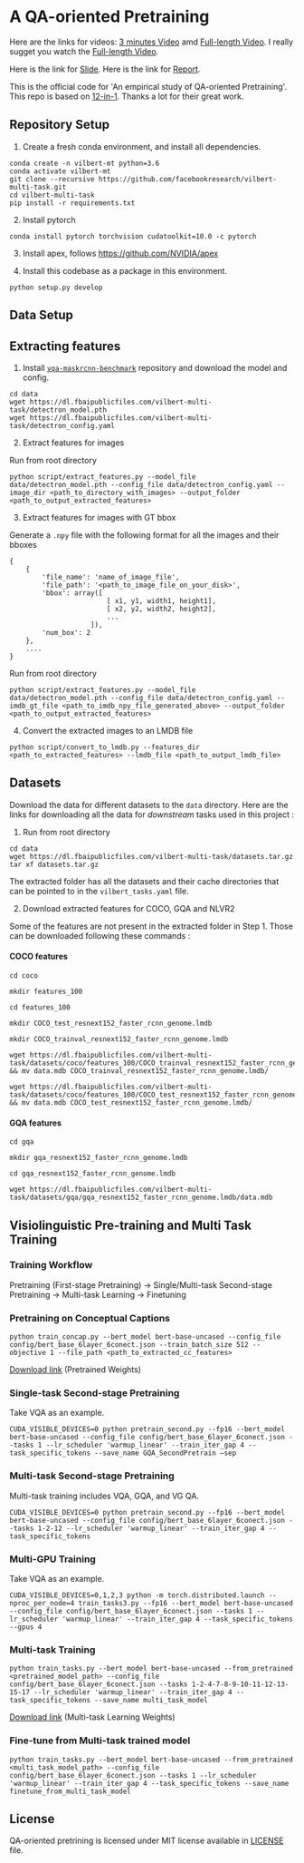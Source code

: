 # A QA-oriented Pretraining 

Here are the links for videos: [3 minutes Video](https://drive.google.com/file/d/1PaaEGvI3VNDh0ouCgQgQwQ2dGqegleFW/view?usp=share_link) amd [Full-length Video](https://drive.google.com/file/d/1mIxxmHmlGJioKSLSjL3rpPAQqZJU4mt1/view?usp=share_link). I really sugget you watch the [Full-length Video](https://drive.google.com/file/d/1mIxxmHmlGJioKSLSjL3rpPAQqZJU4mt1/view?usp=share_link). 

Here is the link for [Slide](https://drive.google.com/file/d/1WyITNV54WLIcrr2AsxAmBB2sZBUsS5m1/view?usp=share_link). Here is the link for [Report](https://drive.google.com/file/d/1DsXdD3_INehkO4mzh1M9m7ufjIfUq8lD/view?usp=share_link).

This is the official code for 'An empirical study of QA-oriented Pretraining'. This repo is based on [12-in-1](https://github.com/facebookresearch/vilbert-multi-task). Thanks a lot for their great work. 

## Repository Setup

1. Create a fresh conda environment, and install all dependencies. 

```text
conda create -n vilbert-mt python=3.6
conda activate vilbert-mt
git clone --recursive https://github.com/facebookresearch/vilbert-multi-task.git 
cd vilbert-multi-task
pip install -r requirements.txt 
```

2. Install pytorch 
```
conda install pytorch torchvision cudatoolkit=10.0 -c pytorch 
```

3. Install apex, follows https://github.com/NVIDIA/apex

4. Install this codebase as a package in this environment.
```text
python setup.py develop 
```

## Data Setup

## Extracting features

1. Install [`vqa-maskrcnn-benchmark`](https://gitlab.com/vedanuj/vqa-maskrcnn-benchmark) repository and download the model and config. 

```text
cd data
wget https://dl.fbaipublicfiles.com/vilbert-multi-task/detectron_model.pth
wget https://dl.fbaipublicfiles.com/vilbert-multi-task/detectron_config.yaml
```


2. Extract features for images

Run from root directory

```text
python script/extract_features.py --model_file data/detectron_model.pth --config_file data/detectron_config.yaml --image_dir <path_to_directory_with_images> --output_folder <path_to_output_extracted_features>
```

3. Extract features for images with GT bbox

Generate a `.npy` file with the following format for all the images and their bboxes

```text
{
    {
        'file_name': 'name_of_image_file',
        'file_path': '<path_to_image_file_on_your_disk>',
        'bbox': array([
                        [ x1, y1, width1, height1],
                        [ x2, y2, width2, height2],
                        ...
                    ]),
        'num_box': 2
    },
    ....
}
```

Run from root directory

```text
python script/extract_features.py --model_file data/detectron_model.pth --config_file data/detectron_config.yaml --imdb_gt_file <path_to_imdb_npy_file_generated_above> --output_folder <path_to_output_extracted_features>
```

4. Convert the extracted images to an LMDB file

```text
python script/convert_to_lmdb.py --features_dir <path_to_extracted_features> --lmdb_file <path_to_output_lmdb_file>
```

## Datasets

Download the data for different datasets to the `data` directory. Here are the links for downloading all the data for *downstream* tasks used in this project :

1. Run from root directory

```text
cd data
wget https://dl.fbaipublicfiles.com/vilbert-multi-task/datasets.tar.gz
tar xf datasets.tar.gz
```

The extracted folder has all the datasets and their cache directories that can be pointed to in the `vilbert_tasks.yaml` file.

2. Download extracted features for COCO, GQA and NLVR2

Some of the features are not present in the extracted folder in Step 1. Those can be downloaded following these commands :

#### COCO features

```text
cd coco

mkdir features_100

cd features_100

mkdir COCO_test_resnext152_faster_rcnn_genome.lmdb

mkdir COCO_trainval_resnext152_faster_rcnn_genome.lmdb

wget https://dl.fbaipublicfiles.com/vilbert-multi-task/datasets/coco/features_100/COCO_trainval_resnext152_faster_rcnn_genome.lmdb/data.mdb && mv data.mdb COCO_trainval_resnext152_faster_rcnn_genome.lmdb/

wget https://dl.fbaipublicfiles.com/vilbert-multi-task/datasets/coco/features_100/COCO_test_resnext152_faster_rcnn_genome.lmdb/data.mdb && mv data.mdb COCO_test_resnext152_faster_rcnn_genome.lmdb/
```

#### GQA features

```text
cd gqa

mkdir gqa_resnext152_faster_rcnn_genome.lmdb

cd gqa_resnext152_faster_rcnn_genome.lmdb

wget https://dl.fbaipublicfiles.com/vilbert-multi-task/datasets/gqa/gqa_resnext152_faster_rcnn_genome.lmdb/data.mdb
``` 

## Visiolinguistic Pre-training and Multi Task Training

### Training Workflow

Pretraining (First-stage Pretraining) -> Single/Multi-task Second-stage Pretraining -> Multi-task Learning -> Finetuning

### Pretraining on Conceptual Captions

```
python train_concap.py --bert_model bert-base-uncased --config_file config/bert_base_6layer_6conect.json --train_batch_size 512 --objective 1 --file_path <path_to_extracted_cc_features>
```
[Download link](https://dl.fbaipublicfiles.com/vilbert-multi-task/pretrained_model.bin) (Pretrained Weights)

### Single-task Second-stage Pretraining

Take VQA as an example.

```
CUDA_VISIBLE_DEVICES=0 python pretrain_second.py --fp16 --bert_model bert-base-uncased --config_file config/bert_base_6layer_6conect.json --tasks 1 --lr_scheduler 'warmup_linear' --train_iter_gap 4 --task_specific_tokens --save_name GQA_SecondPretrain —sep
```

### Multi-task Second-stage Pretraining

Multi-task training includes VQA, GQA, and VG QA.

```
CUDA_VISIBLE_DEVICES=0 python pretrain_second.py --fp16 --bert_model bert-base-uncased --config_file config/bert_base_6layer_6conect.json --tasks 1-2-12 --lr_scheduler 'warmup_linear' --train_iter_gap 4 --task_specific_tokens
```

### Multi-GPU Training

Take VQA as an example.

```
CUDA_VISIBLE_DEVICES=0,1,2,3 python -m torch.distributed.launch --nproc_per_node=4 train_tasks3.py --fp16 --bert_model bert-base-uncased --config_file config/bert_base_6layer_6conect.json --tasks 1 --lr_scheduler 'warmup_linear' --train_iter_gap 4 --task_specific_tokens --gpus 4
```

### Multi-task Training

```
python train_tasks.py --bert_model bert-base-uncased --from_pretrained <pretrained_model_path> --config_file config/bert_base_6layer_6conect.json --tasks 1-2-4-7-8-9-10-11-12-13-15-17 --lr_scheduler 'warmup_linear' --train_iter_gap 4 --task_specific_tokens --save_name multi_task_model
```

[Download link](https://dl.fbaipublicfiles.com/vilbert-multi-task/multi_task_model.bin) (Multi-task Learning Weights)


### Fine-tune from Multi-task trained model

```
python train_tasks.py --bert_model bert-base-uncased --from_pretrained <multi_task_model_path> --config_file config/bert_base_6layer_6conect.json --tasks 1 --lr_scheduler 'warmup_linear' --train_iter_gap 4 --task_specific_tokens --save_name finetune_from_multi_task_model
```
 
## License

QA-oriented pretrining is licensed under MIT license available in [LICENSE](LICENSE) file.
